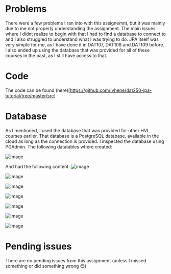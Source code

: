 # Problems
There were a few problems I ran into with this assignemnt, but it was mainly due to me not properly understanding the assignment. The main issues where I didnt realize to begin with that I had to find a database to connect to and I also struggled to understand what I was trying to do. JPA itself was very simple for me, as I have done it in DAT107, DAT108 and DAT109 before. I also ended up using the database that was provided for all of these courses in the past, as I still have access to that. 

# Code
The code can be found (here)[https://github.com/Ivhene/dat250-jpa-tutorial/tree/master/src]

# Database
As I mentioned, I used the database that was provided for other HVL courses earlier. That database is a PostgreSQL database, available in the cloud as long as the connection is provided. I inspected the database using PGAdmin. The following datatables where created:

![image](https://github.com/user-attachments/assets/ee4a463c-d7cf-488d-8cd9-d404fcf9ae26)

And had the following content: 
![image](https://github.com/user-attachments/assets/ae6d653e-8ccd-4aea-bff7-ab10d8d8375c)

![image](https://github.com/user-attachments/assets/c3d3983e-9eff-4aa6-9db0-b6beb23a2314)

![image](https://github.com/user-attachments/assets/ea241bcf-0a9f-4b4f-8fa6-4663fdebb214)

![image](https://github.com/user-attachments/assets/460bf70c-a8f6-4864-9aa1-c50d647d346d)

![image](https://github.com/user-attachments/assets/2c52d363-571f-47b5-8d96-542ad2c3eec1)

![image](https://github.com/user-attachments/assets/fba5eebd-7728-4878-a830-662a8a78fae9)

![image](https://github.com/user-attachments/assets/fbef659d-a819-45a2-8318-01f6f320ceb1)


# Pending issues
There are no pending issues from this assignment (unless I missed something or did something wrong 😊)
